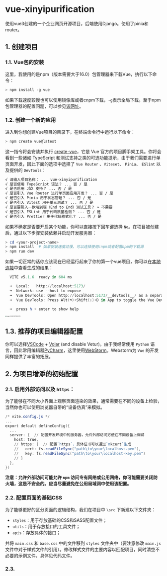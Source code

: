 # vue-xinyipurification

使用vue3创建的一个企业网页开源项目，后端使用Django。使用了pinia和router。

## 1. 创建项目

### 1.1. Vue包的安装

这里，我使用的是npm（版本需要大于16.0）包管理器来下载Vue，执行以下命令：

```powershell
> npm install -g vue 
```

如果下载速度较慢也可以使用镜像库或者cnpm下载，`-g`表示全局下载。至于npm包管理器的配置问题，可以参见[该网址](https://blog.csdn.net/ZHANGYANG_1109/article/details/121229581)。

### 1.2. 创建一个新的应用

进入到你想创建Vue项目的目录下，在终端命令行中运行以下命令：

```powershell
> npm create vue@latest
```

这一指令将会安装并执行 [create-vue](https://github.com/vuejs/create-vue)，它是 Vue 官方的项目脚手架工具。你将会看到一些诸如 TypeScript 和测试支持之类的可选功能提示，由于我们需要进行单页面开发，因此下面的选项中选择了 `Vue Router` 、`Viteset`、  `Pinia`、 `ESlint` 以及提供的 `DevTools`：

```sh
√ 请输入项目名称： ... vue-xinyipurification
√ 是否使用 TypeScript 语法？ ... 否 / 是
√ 是否启用 JSX 支持？ ... 否 / 是
√ 是否引入 Vue Router 进行单页面应用开发？ ... 否 / 是
√ 是否引入 Pinia 用于状态管理？ ... 否 / 是
√ 是否引入 Vitest 用于单元测试？ ... 否 / 是
√ 是否要引入一款端到端（End to End）测试工具？ » 不需要
√ 是否引入 ESLint 用于代码质量检测？ ... 否 / 是
√ 是否引入 Prettier 用于代码格式化？ ... 否 / 是
```

如果不确定是否要开启某个功能，你可以直接按下回车键选择 `No`。在项目被创建后，通过以下步骤安装依赖并启动开发服务器：

```powershell
> cd <your-project-name>
> npm install  # 如果安装速度过慢，可以选择使用cnpm或者配置npm的下载源
> npm run dev
```

如果一切正常的话你应该现在已经运行起来了你的第一个vue项目，你可以在[本地连接](http://localhost:5173/)中查看生成的结果：

```powershell
  VITE v5.1.6  ready in 604 ms

  ➜  Local:   http://localhost:5173/
  ➜  Network: use --host to expose
  ➜  Vue DevTools: Open http://localhost:5173/__devtools__/ as a separate window
  ➜  Vue DevTools: Press Alt(⌥)+Shift(⇧)+D in App to toggle the Vue DevTools

  ➜  press h + enter to show help
```

<img src="https://media.xinyipurification.com/images/image-20240312114523215.png" alt="image-20240312114523215" style="zoom: 25%;" />

## 1.3. 推荐的项目编辑器配置

你可以选择[VSCode](https://code.visualstudio.com/) + [Volar](https://marketplace.visualstudio.com/items?itemName=Vue.volar) (and disable Vetur)。由于我经常使用 `Python` 语言，因此常用编辑器[PyCharm](https://www.jetbrains.com/pycharm/)，这里使用[WebStorm](https://www.jetbrains.com/webstorm/)。Webstorm为 `Vue` 的开发同样提供了丰富的拓展。

## 2. 为项目增添的初始配置

### 2.1. 启用外部访问以及 `https`：

为了能够在不同大小界面上观察页面渲染的效果，通常需要在不同的设备上检验，当然你也可以使用浏览器自带的“设备仿真”来模拟。

```powershell
/* vite.config.js */
...
export default defineConfig({
  ...
  server: {  // 配置开发环境中的服务器，允许外部访问方便在不同设备上调试
    host: true,
    // https: {  // 配置`https`，具体证书可以通过`mkcert`生成
    //   cert: fs.readFileSync("path\to\your\localhost.pem"),
    //   key: fs.readFileSync("path\to\your\localhost-key.pem")
    // }
  },
})
```

**注意：允许外部访问可能允许 `npm` 访问专有网络或公用网络，你可能需要关闭防火墙，这是不安全的。应当尽量避免在公用局域网中使用该配置。**

### 2.2. 配置页面的基础CSS

为了能够更好的区分页面的逻辑结构，我们在项目中 `\src` 下新建以下文件夹：

- `styles`：用于存放基础的CSS和SASS配置文件；
- `utils`：用于存放接口的工具文件；
- `apis`：存放具体的接口；

并将 `main.css` 和 `base.css` 中的文件移到 `styles` 文件夹中（要注意修改 `main.js` 文件中对于样式文件的引用）。修改样式文件的主要内容以匹配项目，同时清空不必要的示例文件，具体见代码文件。

### 2.3. 
